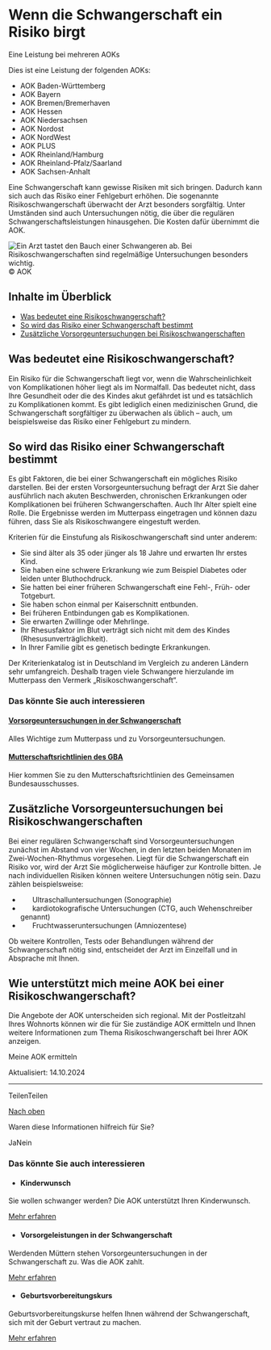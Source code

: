 # Wenn die Schwangerschaft ein Risiko birgt

Eine Leistung bei mehreren AOKs

Dies ist eine Leistung der folgenden AOKs:

- AOK Baden-Württemberg
- AOK Bayern
- AOK Bremen/Bremerhaven
- AOK Hessen
- AOK Niedersachsen
- AOK Nordost
- AOK NordWest
- AOK PLUS
- AOK Rheinland/Hamburg
- AOK Rheinland-Pfalz/Saarland
- AOK Sachsen-Anhalt

Eine Schwangerschaft kann gewisse Risiken mit sich bringen. Dadurch kann sich auch das Risiko einer Fehlgeburt erhöhen. Die sogenannte Risikoschwangerschaft überwacht der Arzt besonders sorgfältig. Unter Umständen sind auch Untersuchungen nötig, die über die regulären Schwangerschaftsleistungen hinausgehen. Die Kosten dafür übernimmt die AOK.

![Ein Arzt tastet den Bauch einer Schwangeren ab. Bei Risikoschwangerschaften sind regelmäßige Untersuchungen besonders wichtig. ](https://www.aok.de/pk/magazin/cms/fileadmin/_processed_/8/4/csm_risikoschwangerschaft_c0d6f86b8f.jpg.webp)© AOK

## Inhalte im Überblick

- [Was bedeutet eine Risikoschwangerschaft?](https://www.aok.de/pk/leistungen/schwangerschaft-geburt/risikoschwangerschaft/#c1590606758)
- [So wird das Risiko einer Schwangerschaft bestimmt](https://www.aok.de/pk/leistungen/schwangerschaft-geburt/risikoschwangerschaft/#c1590606759)
- [Zusätzliche Vorsorgeuntersuchungen bei Risikoschwangerschaften](https://www.aok.de/pk/leistungen/schwangerschaft-geburt/risikoschwangerschaft/#c1590606761)

## Was bedeutet eine Risikoschwangerschaft?

Ein Risiko für die Schwangerschaft liegt vor, wenn die Wahrscheinlichkeit von Komplikationen höher liegt als im Normalfall. Das bedeutet nicht, dass Ihre Gesundheit oder die des Kindes akut gefährdet ist und es tatsächlich zu Komplikationen kommt. Es gibt lediglich einen medizinischen Grund, die Schwangerschaft sorgfältiger zu überwachen als üblich – auch, um beispielsweise das Risiko einer Fehlgeburt zu mindern.

## So wird das Risiko einer Schwangerschaft bestimmt

Es gibt Faktoren, die bei einer Schwangerschaft ein mögliches Risiko darstellen. Bei der ersten Vorsorgeuntersuchung befragt der Arzt Sie daher ausführlich nach akuten Beschwerden, chronischen Erkrankungen oder Komplikationen bei früheren Schwangerschaften. Auch Ihr Alter spielt eine Rolle. Die Ergebnisse werden im Mutterpass eingetragen und können dazu führen, dass Sie als Risikoschwangere eingestuft werden.

Kriterien für die Einstufung als Risikoschwangerschaft sind unter anderem:

- Sie sind älter als 35 oder jünger als 18 Jahre und erwarten Ihr erstes Kind.
- Sie haben eine schwere Erkrankung wie zum Beispiel Diabetes oder leiden unter Bluthochdruck.
- Sie hatten bei einer früheren Schwangerschaft eine Fehl-, Früh- oder Totgeburt.
- Sie haben schon einmal per Kaiserschnitt entbunden.
- Bei früheren Entbindungen gab es Komplikationen.
- Sie erwarten Zwillinge oder Mehrlinge.
- Ihr Rhesusfaktor im Blut verträgt sich nicht mit dem des Kindes (Rhesusunverträglichkeit).
- In Ihrer Familie gibt es genetisch bedingte Erkrankungen.

Der Kriterienkatalog ist in Deutschland im Vergleich zu anderen Ländern sehr umfangreich. Deshalb tragen viele Schwangere hierzulande im Mutterpass den Vermerk „Risikoschwangerschaft“.

### Das könnte Sie auch interessieren

#### [Vorsorgeuntersuchungen in der Schwangerschaft](https://www.aok.de/pk/leistungen/schwangerschaft-geburt/vorsorgeuntersuchungen-mutterpass/)

Alles Wichtige zum Mutterpass und zu Vorsorgeuntersuchungen.

#### [Mutterschaftsrichtlinien des GBA](https://www.g-ba.de/richtlinien/19/)

Hier kommen Sie zu den Mutterschaftsrichtlinien des Gemeinsamen Bundesausschusses.

## Zusätzliche Vorsorgeuntersuchungen bei Risikoschwangerschaften

Bei einer regulären Schwangerschaft sind Vorsorgeuntersuchungen zunächst im Abstand von vier Wochen, in den letzten beiden Monaten im Zwei-Wochen-Rhythmus vorgesehen. Liegt für die Schwangerschaft ein Risiko vor, wird der Arzt Sie möglicherweise häufiger zur Kontrolle bitten. Je nach individuellen Risiken können weitere Untersuchungen nötig sein. Dazu zählen beispielsweise:

-       Ultraschalluntersuchungen (Sonographie)
-       kardiotokografische Untersuchungen (CTG, auch Wehenschreiber genannt)
-       Fruchtwasseruntersuchungen (Amniozentese)

Ob weitere Kontrollen, Tests oder Behandlungen während der Schwangerschaft nötig sind, entscheidet der Arzt im Einzelfall und in Absprache mit Ihnen.

## Wie unterstützt mich meine AOK bei einer Risikoschwangerschaft?

Die Angebote der AOK unterscheiden sich regional. Mit der Postleitzahl Ihres Wohnorts können wir die für Sie zuständige AOK ermitteln und Ihnen weitere Informationen zum Thema Risikoschwangerschaft bei Ihrer AOK anzeigen.

Meine AOK ermitteln

Aktualisiert: 14.10.2024

* * *

TeilenTeilen

[Nach oben](https://www.aok.de/pk/leistungen/schwangerschaft-geburt/risikoschwangerschaft/#main-content)

Waren diese Informationen hilfreich für Sie?

JaNein

### Das könnte Sie auch interessieren

- #### Kinderwunsch







Sie wollen schwanger werden? Die AOK unterstützt Ihren Kinderwunsch.



[Mehr erfahren](https://www.aok.de/pk/leistungen/schwangerschaft-geburt/kinderwunsch/)

- #### Vorsorgeleistungen in der Schwangerschaft







Werdenden Müttern stehen Vorsorgeuntersuchungen in der Schwangerschaft zu. Was die AOK zahlt.



[Mehr erfahren](https://www.aok.de/pk/leistungen/schwangerschaft-geburt/vorsorgeuntersuchungen-mutterpass/)

- #### Geburtsvorbereitungskurs







Geburtsvorbereitungskurse helfen Ihnen während der Schwangerschaft, sich mit der Geburt vertraut zu machen.



[Mehr erfahren](https://www.aok.de/pk/leistungen/schwangerschaft-geburt/geburtsvorbereitungskurs/)
